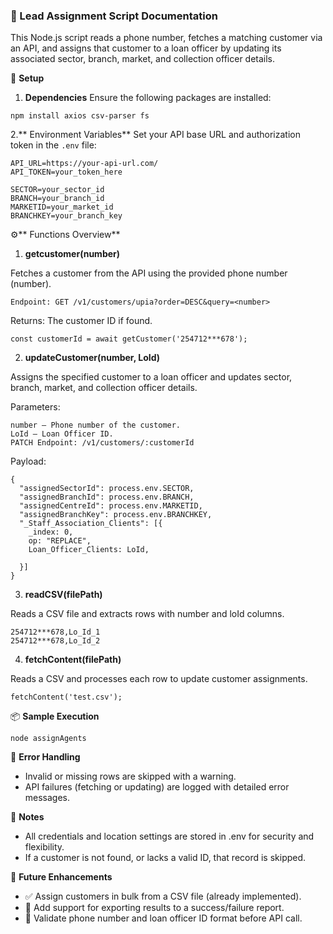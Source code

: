 ### 📄 Lead Assignment Script Documentation
This Node.js script reads a phone number, fetches a matching customer via an API, and assigns that customer to a loan officer by updating its associated sector, branch, market, and collection officer details.

🔧 **Setup**
1. **Dependencies**
Ensure the following packages are installed:
```
npm install axios csv-parser fs
```
2.** Environment Variables**
Set your API base URL and authorization token in the `.env` file:

```
API_URL=https://your-api-url.com/
API_TOKEN=your_token_here

SECTOR=your_sector_id
BRANCH=your_branch_id
MARKETID=your_market_id
BRANCHKEY=your_branch_key
```

⚙️** Functions Overview**
1. **getcustomer(number)**

Fetches a customer from the API using the provided phone number (number).

 `Endpoint: GET /v1/customers/upia?order=DESC&query=<number>`

Returns: The customer ID if found.
```
const customerId = await getCustomer('254712***678');
```

2. **updateCustomer(number, LoId)**

Assigns the specified customer to a loan officer and updates sector, branch, market, and collection officer details.

Parameters:
```
number – Phone number of the customer.
LoId – Loan Officer ID.
PATCH Endpoint: /v1/customers/:customerId
```

Payload:
```
{
  "assignedSectorId": process.env.SECTOR,
  "assignedBranchId": process.env.BRANCH,
  "assignedCentreId": process.env.MARKETID,
  "assignedBranchKey": process.env.BRANCHKEY,
  "_Staff_Association_Clients": [{
    _index: 0,
    op: "REPLACE",
    Loan_Officer_Clients: LoId,

  }]
}
```

3. **readCSV(filePath)**

Reads a CSV file and extracts rows with number and loId columns.

```
254712***678,Lo_Id_1
254712***678,Lo_Id_2
```

4. **fetchContent(filePath)**

Reads a CSV and processes each row to update customer assignments.

```
fetchContent('test.csv');
```

📦 **Sample Execution**
```
node assignAgents
```
🐛 **Error Handling**
- Invalid or missing rows are skipped with a warning.
- API failures (fetching or updating) are logged with detailed error messages.

📌 **Notes**
- All credentials and location settings are stored in .env for security and flexibility.  
- If a customer is not found, or lacks a valid ID, that record is skipped.

📁 **Future Enhancements**
- ✅ Assign customers in bulk from a CSV file (already implemented).
- 🔲 Add support for exporting results to a success/failure report.
- 🔲 Validate phone number and loan officer ID format before API call.
